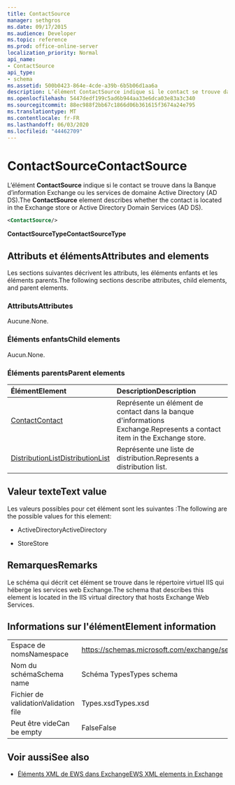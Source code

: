 ```yaml
---
title: ContactSource
manager: sethgros
ms.date: 09/17/2015
ms.audience: Developer
ms.topic: reference
ms.prod: office-online-server
localization_priority: Normal
api_name:
- ContactSource
api_type:
- schema
ms.assetid: 500b0423-864e-4cde-a39b-6b5b06d1aa6a
description: L’élément ContactSource indique si le contact se trouve dans la Banque d’information Exchange ou les services de domaine Active Directory (AD DS).
ms.openlocfilehash: 5447dedf199c5ad6b944aa33e6dca03e83a3c340
ms.sourcegitcommit: 88ec988f2bb67c1866d06b361615f3674a24e795
ms.translationtype: MT
ms.contentlocale: fr-FR
ms.lasthandoff: 06/03/2020
ms.locfileid: "44462709"
---
```

# <a name="contactsource"></a><span data-ttu-id="5c224-103">ContactSource</span><span class="sxs-lookup"><span data-stu-id="5c224-103">ContactSource</span></span>

<span data-ttu-id="5c224-104">L’élément **ContactSource** indique si le contact se trouve dans la Banque d’information Exchange ou les services de domaine Active Directory (AD DS).</span><span class="sxs-lookup"><span data-stu-id="5c224-104">The **ContactSource** element describes whether the contact is located in the Exchange store or Active Directory Domain Services (AD DS).</span></span> 
  
```xml
<ContactSource/>
```

 <span data-ttu-id="5c224-105">**ContactSourceType**</span><span class="sxs-lookup"><span data-stu-id="5c224-105">**ContactSourceType**</span></span>
## <a name="attributes-and-elements"></a><span data-ttu-id="5c224-106">Attributs et éléments</span><span class="sxs-lookup"><span data-stu-id="5c224-106">Attributes and elements</span></span>

<span data-ttu-id="5c224-107">Les sections suivantes décrivent les attributs, les éléments enfants et les éléments parents.</span><span class="sxs-lookup"><span data-stu-id="5c224-107">The following sections describe attributes, child elements, and parent elements.</span></span>
  
### <a name="attributes"></a><span data-ttu-id="5c224-108">Attributs</span><span class="sxs-lookup"><span data-stu-id="5c224-108">Attributes</span></span>

<span data-ttu-id="5c224-109">Aucune.</span><span class="sxs-lookup"><span data-stu-id="5c224-109">None.</span></span>
  
### <a name="child-elements"></a><span data-ttu-id="5c224-110">Éléments enfants</span><span class="sxs-lookup"><span data-stu-id="5c224-110">Child elements</span></span>

<span data-ttu-id="5c224-111">Aucun.</span><span class="sxs-lookup"><span data-stu-id="5c224-111">None.</span></span>
  
### <a name="parent-elements"></a><span data-ttu-id="5c224-112">Éléments parents</span><span class="sxs-lookup"><span data-stu-id="5c224-112">Parent elements</span></span>

|<span data-ttu-id="5c224-113">**Élément**</span><span class="sxs-lookup"><span data-stu-id="5c224-113">**Element**</span></span>|<span data-ttu-id="5c224-114">**Description**</span><span class="sxs-lookup"><span data-stu-id="5c224-114">**Description**</span></span>|
|:-----|:-----|
|[<span data-ttu-id="5c224-115">Contact</span><span class="sxs-lookup"><span data-stu-id="5c224-115">Contact</span></span>](contact.md) <br/> |<span data-ttu-id="5c224-116">Représente un élément de contact dans la banque d'informations Exchange.</span><span class="sxs-lookup"><span data-stu-id="5c224-116">Represents a contact item in the Exchange store.</span></span>  <br/> |
|[<span data-ttu-id="5c224-117">DistributionList</span><span class="sxs-lookup"><span data-stu-id="5c224-117">DistributionList</span></span>](distributionlist.md) <br/> |<span data-ttu-id="5c224-118">Représente une liste de distribution.</span><span class="sxs-lookup"><span data-stu-id="5c224-118">Represents a distribution list.</span></span>  <br/> |
   
## <a name="text-value"></a><span data-ttu-id="5c224-119">Valeur texte</span><span class="sxs-lookup"><span data-stu-id="5c224-119">Text value</span></span>

<span data-ttu-id="5c224-120">Les valeurs possibles pour cet élément sont les suivantes :</span><span class="sxs-lookup"><span data-stu-id="5c224-120">The following are the possible values for this element:</span></span>
  
- <span data-ttu-id="5c224-121">ActiveDirectory</span><span class="sxs-lookup"><span data-stu-id="5c224-121">ActiveDirectory</span></span>
    
- <span data-ttu-id="5c224-122">Store</span><span class="sxs-lookup"><span data-stu-id="5c224-122">Store</span></span>
    
## <a name="remarks"></a><span data-ttu-id="5c224-123">Remarques</span><span class="sxs-lookup"><span data-stu-id="5c224-123">Remarks</span></span>

<span data-ttu-id="5c224-124">Le schéma qui décrit cet élément se trouve dans le répertoire virtuel IIS qui héberge les services web Exchange.</span><span class="sxs-lookup"><span data-stu-id="5c224-124">The schema that describes this element is located in the IIS virtual directory that hosts Exchange Web Services.</span></span>
  
## <a name="element-information"></a><span data-ttu-id="5c224-125">Informations sur l'élément</span><span class="sxs-lookup"><span data-stu-id="5c224-125">Element information</span></span>

|||
|:-----|:-----|
|<span data-ttu-id="5c224-126">Espace de noms</span><span class="sxs-lookup"><span data-stu-id="5c224-126">Namespace</span></span>  <br/> |https://schemas.microsoft.com/exchange/services/2006/types  <br/> |
|<span data-ttu-id="5c224-127">Nom du schéma</span><span class="sxs-lookup"><span data-stu-id="5c224-127">Schema name</span></span>  <br/> |<span data-ttu-id="5c224-128">Schéma Types</span><span class="sxs-lookup"><span data-stu-id="5c224-128">Types schema</span></span>  <br/> |
|<span data-ttu-id="5c224-129">Fichier de validation</span><span class="sxs-lookup"><span data-stu-id="5c224-129">Validation file</span></span>  <br/> |<span data-ttu-id="5c224-130">Types.xsd</span><span class="sxs-lookup"><span data-stu-id="5c224-130">Types.xsd</span></span>  <br/> |
|<span data-ttu-id="5c224-131">Peut être vide</span><span class="sxs-lookup"><span data-stu-id="5c224-131">Can be empty</span></span>  <br/> |<span data-ttu-id="5c224-132">False</span><span class="sxs-lookup"><span data-stu-id="5c224-132">False</span></span>  <br/> |
   
## <a name="see-also"></a><span data-ttu-id="5c224-133">Voir aussi</span><span class="sxs-lookup"><span data-stu-id="5c224-133">See also</span></span>



- [<span data-ttu-id="5c224-134">Éléments XML de EWS dans Exchange</span><span class="sxs-lookup"><span data-stu-id="5c224-134">EWS XML elements in Exchange</span></span>](ews-xml-elements-in-exchange.md)

